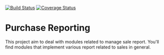 [![Build Status](https://travis-ci.org/OCA/purchase-reporting.svg?branch=9.0)](https://travis-ci.org/OCA/purchase-reporting)
[![Coverage Status](https://coveralls.io/repos/OCA/purchase-reporting/badge.png?branch=9.0)](https://coveralls.io/r/OCA/purchase-reporting?branch=9.0)

Purchase Reporting
==================

This project aim to deal with modules related to manage sale report.
You'll find modules that implement various report related to sales in general.

[//]: # (addons)
[//]: # (end addons)
